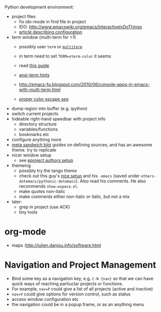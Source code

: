 
Python development environment:
- project files
  - fix ido-mode in find file in project
  - IDO: http://www.emacswiki.org/emacs/InteractivelyDoThings
  - [article describing configuration](http://www.masteringemacs.org/articles/2010/10/10/introduction-to-ido-mode/)
- term window (multi-term for >1)
  - possibly user `term` or
    [`multiterm`](http://www.emacswiki.org/emacs/MultiTerm)
  - in term need to set `TERM=xterm-color` it seems
  - read
    [this guide](http://www.masteringemacs.org/articles/2010/11/01/running-shells-in-emacs-overview/)
  - [ansi-term hints](http://www.emacswiki.org/emacs/AnsiTermHints)
  -
    http://emacs-fu.blogspot.com/2010/06/console-apps-in-emacs-with-multi-term.html
    
  -
    [proper color escape seq](http://www.eterm.org/docs/view.php?doc=ref#escape)
- dump region into buffer (e.g. ipython)
- switch current projects
- hideable right-hand speedbar with project info
  - directory structure
  - variables/functions
  - bookmarks etc
- configure anything more
 - [meta sandwich blot](http://metasandwich.com/2010/07/30/what-can-i-get-for-10-dolla-anything-el/) guides on defining sources, and has an awesome theme. try to replicate
- nicer window setup
  - see [eproject authors setup](https://github.com/jrockway/elisp/blob/8de738e7c37c4b57aee0e777883a2aaf58c4035e/_local/windowing-extras.el)
- themeing
  - possibly try the tango theme
  - check out this guy's
    [nice setup](http://pythonic.pocoo.org/2008/2/17/there-are-many-things-you-can-say-about-emacs)
    and his `.emacs` (saved under
    `others-dotemacs/pythonic-dotemacs`). Also read his comments. He
    also recommends `show-wspace.el`.
  - make quotes non-italic
  - make comments either non-italic or italic, but not a mix
- later:
  - grep in project (use ACK)
  - tiny tools

# org-mode #
* maps :http://julien.danjou.info/software.html

# Navigation and Project Management #
* Bind some key as a navigation key, e.g. `C-N {nav}` so that we can
  have quick ways of reaching partiuclar projects or functions.
* For example, `nav=P` could give a list of all projects (active and
  inactive)
* `nav=V` could give options for version control, such as status
* access window configuration etc
* the navigation could be in a popup frame, or as an anything menu
